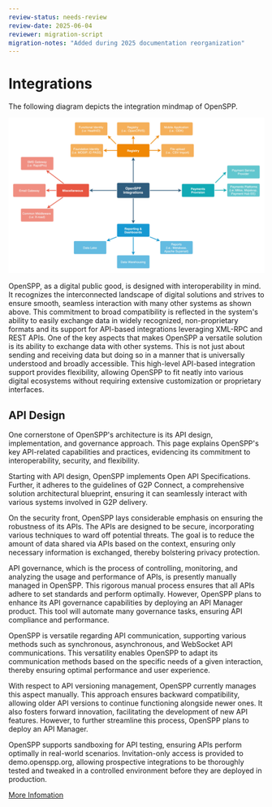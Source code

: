 ```yaml
---
review-status: needs-review
review-date: 2025-06-04
reviewer: migration-script
migration-notes: "Added during 2025 documentation reorganization"
---
```


# Integrations

The following diagram depicts the integration mindmap of OpenSPP.

![](images/integrations_mindmap.jpg)

OpenSPP, as a digital public good, is designed with interoperability in mind. It recognizes the interconnected landscape of digital solutions and strives to ensure smooth, seamless interaction with many other systems as shown above. This commitment to broad compatibility is reflected in the system's ability to easily exchange data in widely recognized, non-proprietary formats and its support for API-based integrations leveraging XML-RPC and REST APIs. One of the key aspects that makes OpenSPP a versatile solution is its ability to exchange data with other systems. This is not just about sending and receiving data but doing so in a manner that is universally understood and broadly accessible. This high-level API-based integration support provides flexibility, allowing OpenSPP to fit neatly into various digital ecosystems without requiring extensive customization or proprietary interfaces.

## API Design

One cornerstone of OpenSPP's architecture is its API design, implementation, and governance approach. This page explains OpenSPP's key API-related capabilities and practices, evidencing its commitment to interoperability, security, and flexibility.

Starting with API design, OpenSPP implements Open API Specifications. Further, it adheres to the guidelines of G2P Connect, a comprehensive solution architectural blueprint, ensuring it can seamlessly interact with various systems involved in G2P delivery.

On the security front, OpenSPP lays considerable emphasis on ensuring the robustness of its APIs. The APIs are designed to be secure, incorporating various techniques to ward off potential threats. The goal is to reduce the amount of data shared via APIs based on the context, ensuring only necessary information is exchanged, thereby bolstering privacy protection.

API governance, which is the process of controlling, monitoring, and analyzing the usage and performance of APIs, is presently manually managed in OpenSPP. This rigorous manual process ensures that all APIs adhere to set standards and perform optimally. However, OpenSPP plans to enhance its API governance capabilities by deploying an API Manager product. This tool will automate many governance tasks, ensuring API compliance and performance.

OpenSPP is versatile regarding API communication, supporting various methods such as synchronous, asynchronous, and WebSocket API communications. This versatility enables OpenSPP to adapt its communication methods based on the specific needs of a given interaction, thereby ensuring optimal performance and user experience.

With respect to API versioning management, OpenSPP currently manages this aspect manually. This approach ensures backward compatibility, allowing older API versions to continue functioning alongside newer ones. It also fosters forward innovation, facilitating the development of new API features. However, to further streamline this process, OpenSPP plans to deploy an API Manager.

OpenSPP supports sandboxing for API testing, ensuring APIs perform optimally in real-world scenarios. Invitation-only access is provided to demo.openspp.org, allowing prospective integrations to be thoroughly tested and tweaked in a controlled environment before they are deployed in production.

[More Infomation](/technical_reference/external_api.html)
